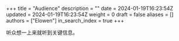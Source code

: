 +++
title = "Audience"
description = ""
date = 2024-01-19T16:23:54Z
updated = 2024-01-19T16:23:54Z
weight = 0
draft = false
aliases = []
authors = ["Elowen"]
in_search_index = true
+++

听众想一上来就听到关键信息。
